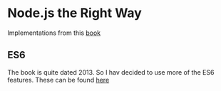 # Node.js the Right Way

Implementations from this [book](https://pragprog.com/book/jwnode/node-js-the-right-way)

## ES6

The book is quite dated 2013. So I hav decided to use more of the ES6 features. These can be found 
[here](https://github.com/rse/es6-features)
